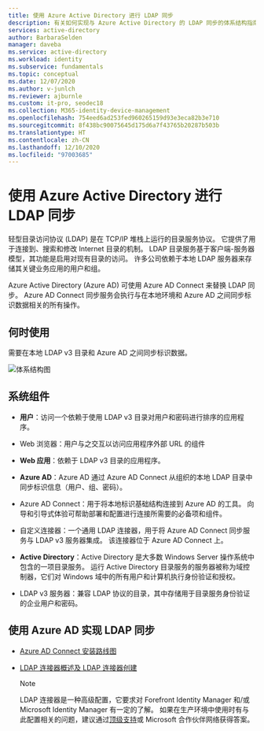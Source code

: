 ```yaml
---
title: 使用 Azure Active Directory 进行 LDAP 同步
description: 有关如何实现与 Azure Active Directory 的 LDAP 同步的体系结构指南。
services: active-directory
author: BarbaraSelden
manager: daveba
ms.service: active-directory
ms.workload: identity
ms.subservice: fundamentals
ms.topic: conceptual
ms.date: 12/07/2020
ms.author: v-junlch
ms.reviewer: ajburnle
ms.custom: it-pro, seodec18
ms.collection: M365-identity-device-management
ms.openlocfilehash: 754eed6ad253fed960265159d93e3eca82b3e710
ms.sourcegitcommit: 8f438bc90075645d175d6a7f43765b20287b503b
ms.translationtype: HT
ms.contentlocale: zh-CN
ms.lasthandoff: 12/10/2020
ms.locfileid: "97003685"
---
```

# <a name="ldap-synchronization-with-azure-active-directory"></a>使用 Azure Active Directory 进行 LDAP 同步

轻型目录访问协议 (LDAP) 是在 TCP/IP 堆栈上运行的目录服务协议。 它提供了用于连接到、搜索和修改 Internet 目录的机制。 LDAP 目录服务基于客户端-服务器模型，其功能是启用对现有目录的访问。 许多公司依赖于本地 LDAP 服务器来存储其关键业务应用的用户和组。 

Azure Active Directory (Azure AD) 可使用 Azure AD Connect 来替换 LDAP 同步。 Azure AD Connect 同步服务会执行与在本地环境和 Azure AD 之间同步标识数据相关的所有操作。 

## <a name="use-when"></a>何时使用

需要在本地 LDAP v3 目录和 Azure AD 之间同步标识数据。 

![体系结构图](./media/authentication-patterns/ldap-sync.png)

## <a name="components-of-system"></a>系统组件

* **用户**：访问一个依赖于使用 LDAP v3 目录对用户和密码进行排序的应用程序。

* Web 浏览器：用户与之交互以访问应用程序外部 URL 的组件

* **Web 应用**：依赖于 LDAP v3 目录的应用程序。

* **Azure AD**：Azure AD 通过 Azure AD Connect 从组织的本地 LDAP 目录中同步标识信息（用户、组、密码）。 

* Azure AD Connect：用于将本地标识基础结构连接到 Azure AD 的工具。 向导和引导式体验可帮助部署和配置进行连接所需要的必备项和组件。 

* 自定义连接器：一个通用 LDAP 连接器，用于将 Azure AD Connect 同步服务与 LDAP v3 服务器集成。 该连接器位于 Azure AD Connect 上。

* **Active Directory**：Active Directory 是大多数 Windows Server 操作系统中包含的一项目录服务。 运行 Active Directory 目录服务的服务器被称为域控制器，它们对 Windows 域中的所有用户和计算机执行身份验证和授权。

* LDAP v3 服务器：兼容 LDAP 协议的目录，其中存储用于目录服务身份验证的企业用户和密码。

## <a name="implement-ldap-synchronization-with-azure-ad"></a>使用 Azure AD 实现 LDAP 同步

* [Azure AD Connect 安装路线图](../hybrid/how-to-connect-install-roadmap.md) 

* [LDAP 连接器概述及 LDAP 连接器创建](https://docs.microsoft.com/microsoft-identity-manager/reference/microsoft-identity-manager-2016-connector-genericldap) 

   > [!NOTE]
   > LDAP 连接器是一种高级配置，它要求对 Forefront Identity Manager 和/或 Microsoft Identity Manager 有一定的了解。 如果在生产环境中使用时有与此配置相关的问题，建议通过[顶级支持](https://support.microsoft.com/premier)或 Microsoft 合作伙伴网络获得答案。


